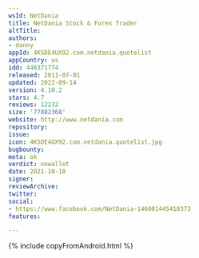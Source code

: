 ```yaml
---
wsId: NetDania
title: NetDania Stock & Forex Trader
altTitle: 
authors:
- danny
appId: 4KSDE4UX92.com.netdania.quotelist
appCountry: us
idd: 446371774
released: 2011-07-01
updated: 2022-09-14
version: 4.10.2
stars: 4.7
reviews: 12232
size: '77882368'
website: http://www.netdania.com
repository: 
issue: 
icon: 4KSDE4UX92.com.netdania.quotelist.jpg
bugbounty: 
meta: ok
verdict: nowallet
date: 2021-10-10
signer: 
reviewArchive: 
twitter: 
social:
- https://www.facebook.com/NetDania-146001445410373
features: 

---
```


{% include copyFromAndroid.html %}
